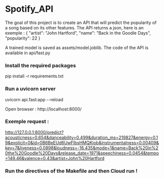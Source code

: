 # Spotify_API

The goal of this project is to create an API that will predict the popularity of a song based on its other features.
The API returns a json, here is an exemple :
{
  "artist": "John Hartford",
  "name": "Back in the Goodle Days",
  "popularity": 22
}

A trained model is saved as assets/model.joblib.
The code of the API is available in api/fast.py

### Install the required packages
pip install -r requirements.txt

### Run a uvicorn server
uvicorn api.fast:app --reload

Open browser : http://localhost:8000/

### Exemple request :
http://127.0.0.1:8000/predict?acousticness=0.654&danceability=0.499&duration_ms=219827&energy=0.19&explicit=0&id=0B6BeEUd6UwFlbsHMQKjob&instrumentalness=0.00409&key=7&liveness=0.0898&loudness=-16.435&mode=1&name=Back%20in%20the%20Goodle%20Days&release_date=1971&speechiness=0.0454&tempo=149.46&valence=0.43&artist=John%20Hartford

### Run the directives of the Makefile and then Cloud run !

